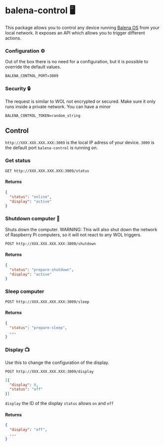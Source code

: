 # balena-control 🖥️

This package allows you to control any device running [Balena OS](https://www.balena.io) from your local network. It exposes an API which allows you to trigger different actions.

### Configuration ⚙️

Out of the box there is no need for a configuration, but it is possible to override the default values.

```
BALENA_CONTROL_PORT=3009
```

### Security 🔒

The request is similar to WOL not encrypted or secured. Make sure it only runs inside a private network. You can have a minor 

```
BALENA_CONTROL_TOKEN=random_string
```

## Control

`http://XXX.XXX.XXX.XXX:3009` is the local IP adress of your device. `3009` is the default port `balena-control` is running on.

### Get status

```
GET http://XXX.XXX.XXX.XXX:3009/status
```

#### Returns

```json
{
  "status": "online",
  "display": "active"
}
```

### Shutdown computer 📴

Shuts down the computer. WARNING: This will also shut down the network of Raspberry Pi computers, so it will not react to any WOL triggers.

```
POST http://XXX.XXX.XXX.XXX:3009/shutdown
```

#### Returns

```json
{
  "status": "prepare-shutdown",
  "display": "active"
}
```

### Sleep computer

```
POST http://XXX.XXX.XXX.XXX:3009/sleep
```


#### Returns

```json
{
  "status": "prepare-sleep",
  ...
}
```

### Display 📺

Use this to change the configuration of the display.

```
POST http://XXX.XXX.XXX.XXX:3009/display
```

```json
[{
  "display": 0,
  "status": "off"
}]
```

`display` the ID of the display
`status` allows `on` and `off`

#### Returns

```json
{
  "display": "off",
  ...
}
```
